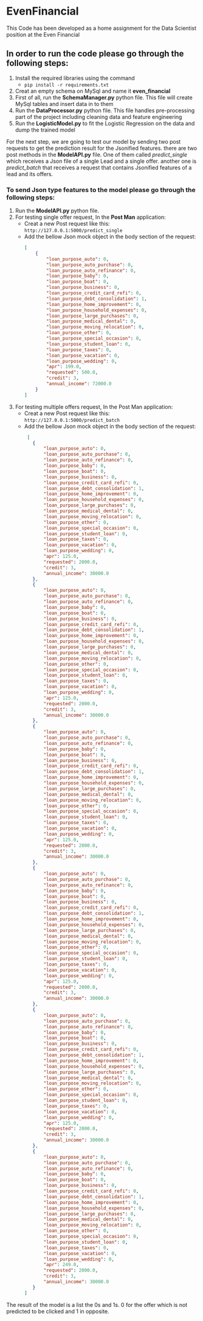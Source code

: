 # EvenFinancial

This Code has been developed as a home assignment for the Data Scientist position at the Even Financial

## In order to run the code please go through the following steps:

1. Install the required libraries using the command 
   * `pip install -r requirements.txt`
3. Creat an empty schema on MySql and name it **even_financial**
4. First of all, run the **SchemaManager.py** python file. This file will create MySql tables and insert data in to them
5. Run the **DataProcessor.py** python file. This file handles pre-processing part of the project including cleaning data and feature engineering
6. Run the **LogisticModel.py** to fit the Logistic Regression on the data and dump the trained model

For the next step, we are going to test our model by sending two post requests to get the prediction result for the Jsonified features. there are two post methods in the **ModelAPI.py** file. One of them called _predict_single_ which receives a Json file of a single Lead and a single offer. another one is _predict_batch_ that receives a request that contains Jsonified features of a lead and its offers.

### To send Json type features to the model please go through the following steps:
1. Run the **ModelAPI.py** python file.
2. For testing single offer request, In the **Post Man** application:
    * Creat a new Post request like this: `http://127.0.0.1:5000/predict_single`
    * Add the bellow Json mock object in the body section of the request:
        ```json
        [
            {
                "loan_purpose_auto": 0,
                "loan_purpose_auto_purchase": 0,
                "loan_purpose_auto_refinance": 0,
                "loan_purpose_baby": 0,
                "loan_purpose_boat": 0,
                "loan_purpose_business": 0,
                "loan_purpose_credit_card_refi": 0,
                "loan_purpose_debt_consolidation": 1,
                "loan_purpose_home_improvement": 0,
                "loan_purpose_household_expenses": 0,
                "loan_purpose_large_purchases": 0,
                "loan_purpose_medical_dental": 0,
                "loan_purpose_moving_relocation": 0,
                "loan_purpose_other": 0,
                "loan_purpose_special_occasion": 0,
                "loan_purpose_student_loan": 0,
                "loan_purpose_taxes": 0,
                "loan_purpose_vacation": 0,
                "loan_purpose_wedding": 0,
                "apr": 199.0,
                "requested": 500.0,
                "credit": 3,
                "annual_income": 72000.0
            }
        ]
        ```
1. For testing multiple offers request, In the Post Man application:
    * Creat a new Post request like this: `http://127.0.0.1:5000/predict_batch`
    * Add the bellow Json mock object in the body section of the request:
       ```json
        [
          {
              "loan_purpose_auto": 0,
              "loan_purpose_auto_purchase": 0,
              "loan_purpose_auto_refinance": 0,
              "loan_purpose_baby": 0,
              "loan_purpose_boat": 0,
              "loan_purpose_business": 0,
              "loan_purpose_credit_card_refi": 0,
              "loan_purpose_debt_consolidation": 1,
              "loan_purpose_home_improvement": 0,
              "loan_purpose_household_expenses": 0,
              "loan_purpose_large_purchases": 0,
              "loan_purpose_medical_dental": 0,
              "loan_purpose_moving_relocation": 0,
              "loan_purpose_other": 0,
              "loan_purpose_special_occasion": 0,
              "loan_purpose_student_loan": 0,
              "loan_purpose_taxes": 0,
              "loan_purpose_vacation": 0,
              "loan_purpose_wedding": 0,
              "apr": 125.0,
              "requested": 2000.0,
              "credit": 3,
              "annual_income": 30000.0
          },
          {
              "loan_purpose_auto": 0,
              "loan_purpose_auto_purchase": 0,
              "loan_purpose_auto_refinance": 0,
              "loan_purpose_baby": 0,
              "loan_purpose_boat": 0,
              "loan_purpose_business": 0,
              "loan_purpose_credit_card_refi": 0,
              "loan_purpose_debt_consolidation": 1,
              "loan_purpose_home_improvement": 0,
              "loan_purpose_household_expenses": 0,
              "loan_purpose_large_purchases": 0,
              "loan_purpose_medical_dental": 0,
              "loan_purpose_moving_relocation": 0,
              "loan_purpose_other": 0,
              "loan_purpose_special_occasion": 0,
              "loan_purpose_student_loan": 0,
              "loan_purpose_taxes": 0,
              "loan_purpose_vacation": 0,
              "loan_purpose_wedding": 0,
              "apr": 125.0,
              "requested": 2000.0,
              "credit": 3,
              "annual_income": 30000.0
          },
          {
              "loan_purpose_auto": 0,
              "loan_purpose_auto_purchase": 0,
              "loan_purpose_auto_refinance": 0,
              "loan_purpose_baby": 0,
              "loan_purpose_boat": 0,
              "loan_purpose_business": 0,
              "loan_purpose_credit_card_refi": 0,
              "loan_purpose_debt_consolidation": 1,
              "loan_purpose_home_improvement": 0,
              "loan_purpose_household_expenses": 0,
              "loan_purpose_large_purchases": 0,
              "loan_purpose_medical_dental": 0,
              "loan_purpose_moving_relocation": 0,
              "loan_purpose_other": 0,
              "loan_purpose_special_occasion": 0,
              "loan_purpose_student_loan": 0,
              "loan_purpose_taxes": 0,
              "loan_purpose_vacation": 0,
              "loan_purpose_wedding": 0,
              "apr": 125.0,
              "requested": 2000.0,
              "credit": 3,
              "annual_income": 30000.0
          },
          {
              "loan_purpose_auto": 0,
              "loan_purpose_auto_purchase": 0,
              "loan_purpose_auto_refinance": 0,
              "loan_purpose_baby": 0,
              "loan_purpose_boat": 0,
              "loan_purpose_business": 0,
              "loan_purpose_credit_card_refi": 0,
              "loan_purpose_debt_consolidation": 1,
              "loan_purpose_home_improvement": 0,
              "loan_purpose_household_expenses": 0,
              "loan_purpose_large_purchases": 0,
              "loan_purpose_medical_dental": 0,
              "loan_purpose_moving_relocation": 0,
              "loan_purpose_other": 0,
              "loan_purpose_special_occasion": 0,
              "loan_purpose_student_loan": 0,
              "loan_purpose_taxes": 0,
              "loan_purpose_vacation": 0,
              "loan_purpose_wedding": 0,
              "apr": 125.0,
              "requested": 2000.0,
              "credit": 3,
              "annual_income": 30000.0
          },
          {
              "loan_purpose_auto": 0,
              "loan_purpose_auto_purchase": 0,
              "loan_purpose_auto_refinance": 0,
              "loan_purpose_baby": 0,
              "loan_purpose_boat": 0,
              "loan_purpose_business": 0,
              "loan_purpose_credit_card_refi": 0,
              "loan_purpose_debt_consolidation": 1,
              "loan_purpose_home_improvement": 0,
              "loan_purpose_household_expenses": 0,
              "loan_purpose_large_purchases": 0,
              "loan_purpose_medical_dental": 0,
              "loan_purpose_moving_relocation": 0,
              "loan_purpose_other": 0,
              "loan_purpose_special_occasion": 0,
              "loan_purpose_student_loan": 0,
              "loan_purpose_taxes": 0,
              "loan_purpose_vacation": 0,
              "loan_purpose_wedding": 0,
              "apr": 125.0,
              "requested": 2000.0,
              "credit": 3,
              "annual_income": 30000.0
          },
          {
              "loan_purpose_auto": 0,
              "loan_purpose_auto_purchase": 0,
              "loan_purpose_auto_refinance": 0,
              "loan_purpose_baby": 0,
              "loan_purpose_boat": 0,
              "loan_purpose_business": 0,
              "loan_purpose_credit_card_refi": 0,
              "loan_purpose_debt_consolidation": 1,
              "loan_purpose_home_improvement": 0,
              "loan_purpose_household_expenses": 0,
              "loan_purpose_large_purchases": 0,
              "loan_purpose_medical_dental": 0,
              "loan_purpose_moving_relocation": 0,
              "loan_purpose_other": 0,
              "loan_purpose_special_occasion": 0,
              "loan_purpose_student_loan": 0,
              "loan_purpose_taxes": 0,
              "loan_purpose_vacation": 0,
              "loan_purpose_wedding": 0,
              "apr": 249.0,
              "requested": 2000.0,
              "credit": 3,
              "annual_income": 30000.0
          }
      ]
      ```
      
 The result of the model is a list the 0s and 1s. 0 for the offer which is not predicted to be clicked and 1 in opposite. 
      
